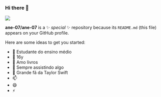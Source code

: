 ### Hi there 👋
![](https://media.tenor.com/05FqOZEjZk8AAAAC/taylor-swift-miss-americana.gif)

**ane-07/ane-07** is a ✨ _special_ ✨ repository because its `README.md` (this file) appears on your GitHub profile.

Here are some ideas to get you started:

- 🔭 Estudante do ensino médio 
- 🌱 16y 
- 👯 Amo livros
- 🤔 Sempre assistindo algo
- 💬 Grande fã da Taylor Swift 
- 📫 
- 😄 
- ⚡ 

